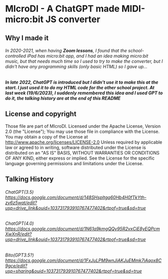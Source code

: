 # MIcroDI - A ChatGPT made MIDI-micro:bit JS converter
## Why I made it
###### In 2020-2021, when having **_Zoom lessons_**, I found that the school-controlled iPad has micro:bit app, and I had an idea making micro:bit music, but that needs much time so I used to try to make the converter, but I didn't have any programming skills (only basic HTML) so I gave up...

##### In late 2022, ChatGPT is introduced but I didn't use it to make this at the start. I just used it to do my HTML code for the other school project. At last week (19/6/2023), I suddenly remembered this idea and I used GPT to do it, the talking history are at the end of this README

## License and copyright
Those file are part of MIcroDI. 
Licensed under the Apache License, Version 2.0 (the "License"); 
You may use those file in compliance with the License. 
You may obtain a copy of the License at http://www.apache.org/licenses/LICENSE-2.0 
Unless required by applicable law or agreed to in writing, software distributed under the License is distributed on an "AS IS" BASIS,
WITHOUT WARRANTIES OR CONDITIONS OF ANY KIND, either express or implied.
See the License for the specific language governing permissions and limitations under the License.

## Talking History
###### ChatGPT(3.5) https://docs.google.com/document/d/148SHspltgq60Hb4H0fTkYth-zy6z5wat/edit?usp=drive_link&ouid=103731793910767477402&rtpof=true&sd=true
###### ChatGPT(4.0) https://docs.google.com/document/d/1N61a9kmgQQy95R2vxCiE8yEQPcmXwXnR/edit?usp=drive_link&ouid=103731793910767477402&rtpof=true&sd=true
###### Bito(GPT3.5?) https://docs.google.com/document/d/1FxJuLPM9wnJiAKJuEMmk7iAqox8C9gce/edit?usp=sharing&ouid=103731793910767477402&rtpof=true&sd=true
